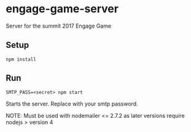 # engage-game-server
Server for the summit 2017 Engage Game

## Setup

    npm install

## Run

    SMTP_PASS=<secret> npm start

Starts the server.  Replace <secret> with your smtp password.

NOTE: Must be used with nodemailer <= 2.7.2 as later versions require nodejs > version 4
